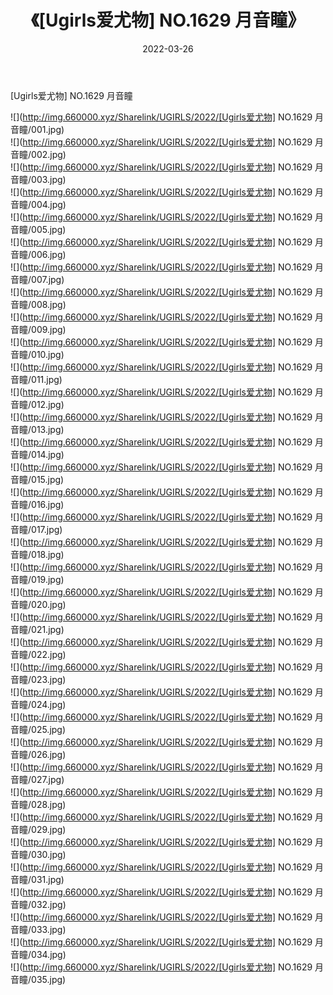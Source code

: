﻿---
layout: post
title:  《[Ugirls爱尤物] NO.1629 月音瞳》
date:   2022-03-26
img: http://img.660000.xyz/Sharelink/UGIRLS/2022/[Ugirls爱尤物] NO.1629 月音瞳/000.jpg
categories: [美女, 清纯, 唯美]
---

[Ugirls爱尤物] NO.1629 月音瞳

 ![](http://img.660000.xyz/Sharelink/UGIRLS/2022/[Ugirls爱尤物] NO.1629 月音瞳/001.jpg) <br>![](http://img.660000.xyz/Sharelink/UGIRLS/2022/[Ugirls爱尤物] NO.1629 月音瞳/002.jpg) <br>![](http://img.660000.xyz/Sharelink/UGIRLS/2022/[Ugirls爱尤物] NO.1629 月音瞳/003.jpg) <br>![](http://img.660000.xyz/Sharelink/UGIRLS/2022/[Ugirls爱尤物] NO.1629 月音瞳/004.jpg) <br>![](http://img.660000.xyz/Sharelink/UGIRLS/2022/[Ugirls爱尤物] NO.1629 月音瞳/005.jpg) <br>![](http://img.660000.xyz/Sharelink/UGIRLS/2022/[Ugirls爱尤物] NO.1629 月音瞳/006.jpg) <br>![](http://img.660000.xyz/Sharelink/UGIRLS/2022/[Ugirls爱尤物] NO.1629 月音瞳/007.jpg) <br>![](http://img.660000.xyz/Sharelink/UGIRLS/2022/[Ugirls爱尤物] NO.1629 月音瞳/008.jpg) <br>![](http://img.660000.xyz/Sharelink/UGIRLS/2022/[Ugirls爱尤物] NO.1629 月音瞳/009.jpg) <br>![](http://img.660000.xyz/Sharelink/UGIRLS/2022/[Ugirls爱尤物] NO.1629 月音瞳/010.jpg) <br>![](http://img.660000.xyz/Sharelink/UGIRLS/2022/[Ugirls爱尤物] NO.1629 月音瞳/011.jpg) <br>![](http://img.660000.xyz/Sharelink/UGIRLS/2022/[Ugirls爱尤物] NO.1629 月音瞳/012.jpg) <br>![](http://img.660000.xyz/Sharelink/UGIRLS/2022/[Ugirls爱尤物] NO.1629 月音瞳/013.jpg) <br>![](http://img.660000.xyz/Sharelink/UGIRLS/2022/[Ugirls爱尤物] NO.1629 月音瞳/014.jpg) <br>![](http://img.660000.xyz/Sharelink/UGIRLS/2022/[Ugirls爱尤物] NO.1629 月音瞳/015.jpg) <br>![](http://img.660000.xyz/Sharelink/UGIRLS/2022/[Ugirls爱尤物] NO.1629 月音瞳/016.jpg) <br>![](http://img.660000.xyz/Sharelink/UGIRLS/2022/[Ugirls爱尤物] NO.1629 月音瞳/017.jpg) <br>![](http://img.660000.xyz/Sharelink/UGIRLS/2022/[Ugirls爱尤物] NO.1629 月音瞳/018.jpg) <br>![](http://img.660000.xyz/Sharelink/UGIRLS/2022/[Ugirls爱尤物] NO.1629 月音瞳/019.jpg) <br>![](http://img.660000.xyz/Sharelink/UGIRLS/2022/[Ugirls爱尤物] NO.1629 月音瞳/020.jpg) <br>![](http://img.660000.xyz/Sharelink/UGIRLS/2022/[Ugirls爱尤物] NO.1629 月音瞳/021.jpg) <br>![](http://img.660000.xyz/Sharelink/UGIRLS/2022/[Ugirls爱尤物] NO.1629 月音瞳/022.jpg) <br>![](http://img.660000.xyz/Sharelink/UGIRLS/2022/[Ugirls爱尤物] NO.1629 月音瞳/023.jpg) <br>![](http://img.660000.xyz/Sharelink/UGIRLS/2022/[Ugirls爱尤物] NO.1629 月音瞳/024.jpg) <br>![](http://img.660000.xyz/Sharelink/UGIRLS/2022/[Ugirls爱尤物] NO.1629 月音瞳/025.jpg) <br>![](http://img.660000.xyz/Sharelink/UGIRLS/2022/[Ugirls爱尤物] NO.1629 月音瞳/026.jpg) <br>![](http://img.660000.xyz/Sharelink/UGIRLS/2022/[Ugirls爱尤物] NO.1629 月音瞳/027.jpg) <br>![](http://img.660000.xyz/Sharelink/UGIRLS/2022/[Ugirls爱尤物] NO.1629 月音瞳/028.jpg) <br>![](http://img.660000.xyz/Sharelink/UGIRLS/2022/[Ugirls爱尤物] NO.1629 月音瞳/029.jpg) <br>![](http://img.660000.xyz/Sharelink/UGIRLS/2022/[Ugirls爱尤物] NO.1629 月音瞳/030.jpg) <br>![](http://img.660000.xyz/Sharelink/UGIRLS/2022/[Ugirls爱尤物] NO.1629 月音瞳/031.jpg) <br>![](http://img.660000.xyz/Sharelink/UGIRLS/2022/[Ugirls爱尤物] NO.1629 月音瞳/032.jpg) <br>![](http://img.660000.xyz/Sharelink/UGIRLS/2022/[Ugirls爱尤物] NO.1629 月音瞳/033.jpg) <br>![](http://img.660000.xyz/Sharelink/UGIRLS/2022/[Ugirls爱尤物] NO.1629 月音瞳/034.jpg) <br>![](http://img.660000.xyz/Sharelink/UGIRLS/2022/[Ugirls爱尤物] NO.1629 月音瞳/035.jpg) <br>